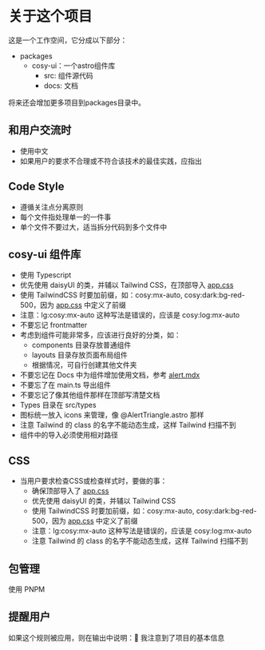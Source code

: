 # 关于这个项目

这是一个工作空间，它分成以下部分：

- packages
    - cosy-ui：一个astro组件库
      - src: 组件源代码
      - docs: 文档 

将来还会增加更多项目到packages目录中。

## 和用户交流时

- 使用中文
- 如果用户的要求不合理或不符合该技术的最佳实践，应指出

## Code Style

- 遵循关注点分离原则
- 每个文件指处理单一的一件事
- 单个文件不要过大，适当拆分代码到多个文件中

## cosy-ui 组件库

- 使用 Typescript
- 优先使用 daisyUI 的类，并辅以 Tailwind CSS，在顶部导入 [app.css](mdc:packages/cosy-ui/src/app.css)
- 使用 TailwindCSS 时要加前缀，如：cosy:mx-auto, cosy:dark:bg-red-500，因为 [app.css](mdc:packages/cosy-ui/src/app.css) 中定义了前缀
- 注意：lg:cosy:mx-auto 这种写法是错误的，应该是 cosy:log:mx-auto
- 不要忘记 frontmatter
- 考虑到组件可能非常多，应该进行良好的分类，如：
    - components 目录存放普通组件
    - layouts 目录存放页面布局组件
    - 根据情况，可自行创建其他文件夹
- 不要忘记在 Docs 中为组件增加使用文档，参考 [alert.mdx](mdc:packages/cosy-ui/docs/content/zh-cn/components/alert.mdx)
- 不要忘了在 main.ts 导出组件
- 不要忘记了像其他组件那样在顶部写清楚文档
- Types 目录在 src/types
- 图标统一放入 icons 来管理，像 @AlertTriangle.astro 那样
- 注意 Tailwind 的 class 的名字不能动态生成，这样 Tailwind 扫描不到
- 组件中的导入必须使用相对路径

## CSS

- 当用户要求检查CSS或检查样式时，要做的事：
    - 确保顶部导入了 [app.css](mdc:packages/cosy-ui/src/app.css)
    - 优先使用 daisyUI 的类，并辅以 Tailwind CSS
    - 使用 TailwindCSS 时要加前缀，如：cosy:mx-auto, cosy:dark:bg-red-500，因为 [app.css](mdc:packages/cosy-ui/src/app.css) 中定义了前缀
    - 注意：lg:cosy:mx-auto 这种写法是错误的，应该是 cosy:log:mx-auto
    - 注意 Tailwind 的 class 的名字不能动态生成，这样 Tailwind 扫描不到

## 包管理

使用 PNPM

## 提醒用户

如果这个规则被应用，则在输出中说明：🍋 我注意到了项目的基本信息














